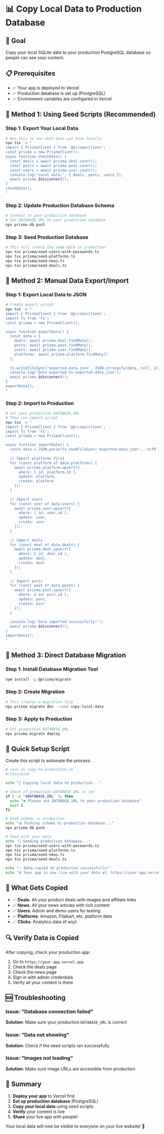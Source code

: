 # 📊 Copy Local Data to Production Database

## 🎯 Goal
Copy your local SQLite data to your production PostgreSQL database so people can see your content.

## 📋 Prerequisites
- ✅ Your app is deployed to Vercel
- ✅ Production database is set up (PostgreSQL)
- ✅ Environment variables are configured in Vercel

## 🔄 Method 1: Using Seed Scripts (Recommended)

### Step 1: Export Your Local Data
```bash
# Run this to see what data you have locally
npx tsx -e "
import { PrismaClient } from '@prisma/client';
const prisma = new PrismaClient();
async function checkData() {
  const deals = await prisma.deal.count();
  const posts = await prisma.post.count();
  const users = await prisma.user.count();
  console.log('Local data:', { deals, posts, users });
  await prisma.$disconnect();
}
checkData();
"
```

### Step 2: Update Production Database Schema
```bash
# Connect to your production database
# Set DATABASE_URL to your production database
npx prisma db push
```

### Step 3: Seed Production Database
```bash
# This will create the same data in production
npx tsx prisma/seed-users-with-passwords.ts
npx tsx prisma/seed-platforms.ts
npx tsx prisma/seed-news.ts
npx tsx prisma/seed-deals.ts
```

## 🔄 Method 2: Manual Data Export/Import

### Step 1: Export Local Data to JSON
```bash
# Create export script
npx tsx -e "
import { PrismaClient } from '@prisma/client';
import fs from 'fs';
const prisma = new PrismaClient();

async function exportData() {
  const data = {
    deals: await prisma.deal.findMany(),
    posts: await prisma.post.findMany(),
    users: await prisma.user.findMany(),
    platforms: await prisma.platform.findMany()
  };
  
  fs.writeFileSync('exported-data.json', JSON.stringify(data, null, 2));
  console.log('Data exported to exported-data.json');
  await prisma.$disconnect();
}
exportData();
"
```

### Step 2: Import to Production
```bash
# Set your production DATABASE_URL
# Then run import script
npx tsx -e "
import { PrismaClient } from '@prisma/client';
import fs from 'fs';
const prisma = new PrismaClient();

async function importData() {
  const data = JSON.parse(fs.readFileSync('exported-data.json', 'utf8'));
  
  // Import platforms first
  for (const platform of data.platforms) {
    await prisma.platform.upsert({
      where: { id: platform.id },
      update: platform,
      create: platform
    });
  }
  
  // Import users
  for (const user of data.users) {
    await prisma.user.upsert({
      where: { id: user.id },
      update: user,
      create: user
    });
  }
  
  // Import deals
  for (const deal of data.deals) {
    await prisma.deal.upsert({
      where: { id: deal.id },
      update: deal,
      create: deal
    });
  }
  
  // Import posts
  for (const post of data.posts) {
    await prisma.post.upsert({
      where: { id: post.id },
      update: post,
      create: post
    });
  }
  
  console.log('Data imported successfully!');
  await prisma.$disconnect();
}
importData();
"
```

## 🔄 Method 3: Direct Database Migration

### Step 1: Install Database Migration Tool
```bash
npm install -g @prisma/migrate
```

### Step 2: Create Migration
```bash
# This creates a migration file
npx prisma migrate dev --name copy-local-data
```

### Step 3: Apply to Production
```bash
# Set production DATABASE_URL
npx prisma migrate deploy
```

## 🚀 Quick Setup Script

Create this script to automate the process:

```bash
# save as copy-to-production.sh
#!/bin/bash

echo "🔄 Copying local data to production..."

# Check if production DATABASE_URL is set
if [ -z "$DATABASE_URL" ]; then
  echo "❌ Please set DATABASE_URL to your production database"
  exit 1
fi

# Push schema to production
echo "📊 Pushing schema to production database..."
npx prisma db push

# Seed with your data
echo "🌱 Seeding production database..."
npx tsx prisma/seed-users-with-passwords.ts
npx tsx prisma/seed-platforms.ts
npx tsx prisma/seed-news.ts
npx tsx prisma/seed-deals.ts

echo "✅ Data copied to production successfully!"
echo "🌐 Your app is now live with your data at: https://your-app.vercel.app"
```

## 🎯 What Gets Copied

- ✅ **Deals**: All your product deals with images and affiliate links
- ✅ **News**: All your news articles with rich content
- ✅ **Users**: Admin and demo users for testing
- ✅ **Platforms**: Amazon, Flipkart, etc. platform data
- ✅ **Clicks**: Analytics data (if any)

## 🔍 Verify Data is Copied

After copying, check your production app:
1. Go to `https://your-app.vercel.app`
2. Check the deals page
3. Check the news page
4. Sign in with admin credentials
5. Verify all your content is there

## 🆘 Troubleshooting

### Issue: "Database connection failed"
**Solution**: Make sure your production `DATABASE_URL` is correct

### Issue: "Data not showing"
**Solution**: Check if the seed scripts ran successfully

### Issue: "Images not loading"
**Solution**: Make sure image URLs are accessible from production

## 📝 Summary

1. **Deploy your app** to Vercel first
2. **Set up production database** (PostgreSQL)
3. **Copy your local data** using seed scripts
4. **Verify** your content is live
5. **Share** your live app with people!

Your local data will now be visible to everyone on your live website! 🎉




